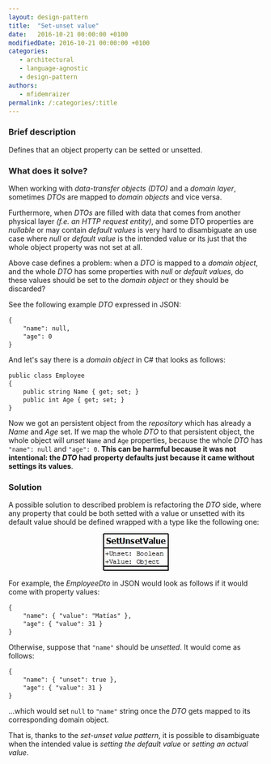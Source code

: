```yaml
---
layout: design-pattern
title:  "Set-unset value"
date:   2016-10-21 00:00:00 +0100
modifiedDate: 2016-10-21 00:00:00 +0100
categories:
   - architectural
   - language-agnostic
   - design-pattern
authors: 
   - mfidemraizer
permalink: /:categories/:title
---
```


### Brief description

Defines that an object property can be setted or unsetted.

### What does it solve?

When working with *data-transfer objects (DTO)* and a *domain layer*, sometimes *DTOs* are mapped to *domain objects* and vice versa. 

Furthermore, when *DTOs* are filled with data that comes from another physical layer *(f.e. an HTTP request entity)*, and some DTO properties are *nullable* or may contain *default values* is very hard to disambiguate an use case where *null* or *default value* is the intended value or its just that the whole object property was not set at all.

Above case defines a problem: when a *DTO* is mapped to a *domain object*, and the whole *DTO* has some properties with *null* or *default values*, do these values should be set to the *domain object* or they should be discarded?

See the following example *DTO* expressed in JSON:

	{
	    "name": null,
	    "age": 0
	} 

And let's say there is a *domain object* in C# that looks as follows:

	public class Employee
	{
		public string Name { get; set; }
		public int Age { get; set; }
	}

Now we got an persistent object from the *repository* which has already a *Name* and *Age* set. If we map the whole *DTO* to that persistent object, the whole object will *unset* `Name` and `Age` properties, because the whole *DTO* has `"name": null` and `"age": 0`. **This can be harmful because it was not intentional: the *DTO* had property defaults just because it came without settings its values**.


### Solution

A possible solution to described problem is refactoring the *DTO* side, where any property that could be both setted with a value or unsetted with its default value should be defined wrapped with a type like the following one:


<img src="/img/setunsetvalue/setunsetvalue.jpg" style="display: block; margin: 0 auto; width: 131px">

For example, the *EmployeeDto* in JSON would look as follows if it would come with property values:

	{
		"name": { "value": "Matías" },
		"age": { "value": 31 }
	}

Otherwise, suppose that `"name"` should be *unsetted*. It would come as follows:

	{
		"name": { "unset": true },
		"age": { "value": 31 }
	}

...which would set `null` to `"name"` string once the *DTO* gets mapped to its corresponding domain object.

That is, thanks to the *set-unset value pattern*, it is possible to disambiguate when the intended value is *setting the default value* or *setting an actual value*.